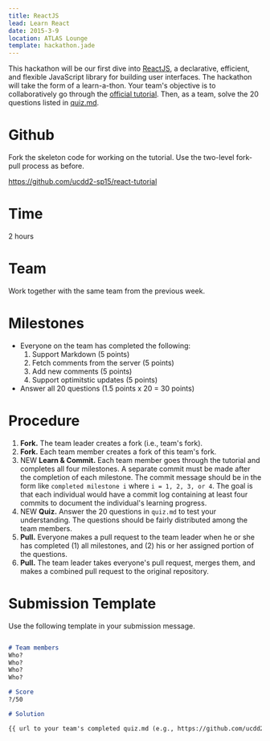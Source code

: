 ```yaml
---
title: ReactJS
lead: Learn React
date: 2015-3-9
location: ATLAS Lounge
template: hackathon.jade
---
```


This hackathon will be our first dive into [ReactJS](https://github.com/facebook/react), a declarative, efficient, and flexible JavaScript library for building user interfaces. The hackathon will take the form of a learn-a-thon. Your team's objective is to collaboratively go through the [official tutorial](http://facebook.github.io/react/docs/tutorial.html). Then, as a team, solve the 20 questions listed in [quiz.md](https://github.com/ucdd2-sp15/react-tutorial/blob/master/quiz.md).

# Github

Fork the skeleton code for working on the tutorial. Use the two-level fork-pull process as before.

<a href="https://github.com/ucdd2-sp15/react-tutorial" class="btn btn-info">https://github.com/ucdd2-sp15/react-tutorial</a>

# Time

2 hours

# Team

Work together with the same team from the previous week. 

# Milestones

* Everyone on the team has completed the following:    
    1. Support Markdown (5 points)
    1. Fetch comments from the server (5 points)
    1. Add new comments (5 points)
    1. Support optimitstic updates (5 points)
* Answer all 20 questions (1.5 points x 20 = 30 points)

# Procedure

1. __Fork.__ The team leader creates a fork (i.e., team's fork).
1. __Fork.__ Each team member creates a fork of this team's fork.
1. <span class="btn btn-danger">NEW</span>  __Learn & Commit.__ Each team member goes through the tutorial and completes all four milestones. A separate commit must be made after the completion of each milestone. The commit message should be in the form like ``completed milestone i`` where ``i = 1, 2, 3, or 4``. The goal is that each individual would have a commit log containing at least four commits to document the individual's learning progress.
1. <span class="btn btn-danger">NEW</span> __Quiz.__ Answer the 20 questions in ``quiz.md`` to test your understanding. The questions should be fairly distributed among the team members.
1. __Pull.__ Everyone makes a pull request to the team leader when he or she has completed (1) all milestones, and (2) his or her assigned portion of the questions.
1. __Pull.__ The team leader takes everyone's pull request, merges them, and makes a combined pull request to the original repository.

# Submission Template

Use the following template in your submission message.

```markdown

# Team members
Who?
Who?
Who?
Who?

# Score
?/50

# Solution

{{ url to your team's completed quiz.md (e.g., https://github.com/ucdd2-sp15/react-tutorial/blob/master/quiz.md) }}
```